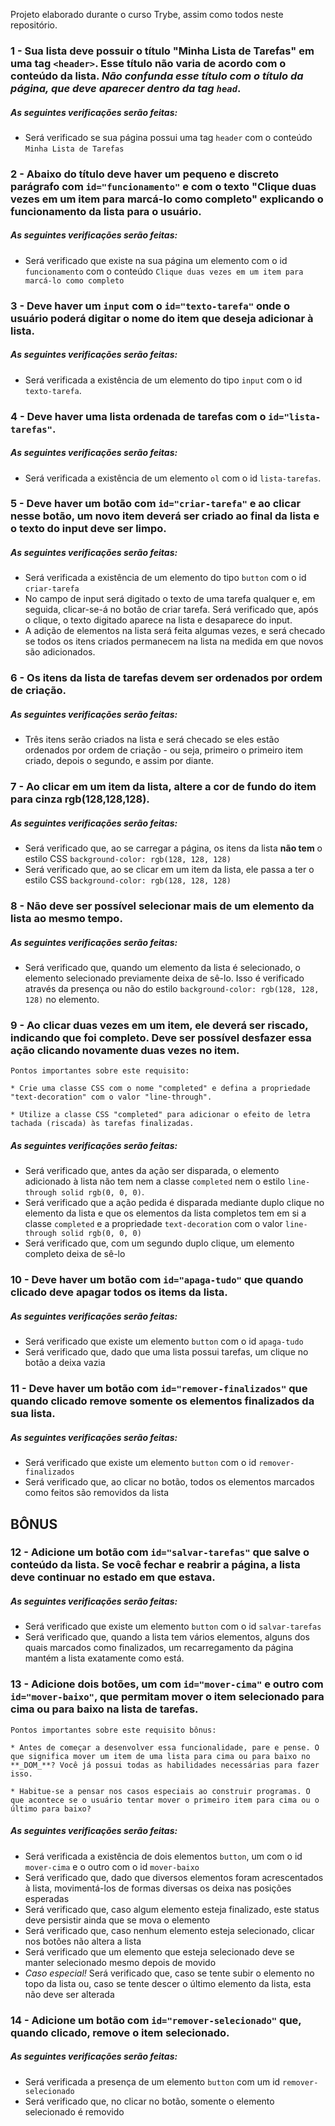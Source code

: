 Projeto elaborado durante o curso Trybe, assim como todos neste repositório.

### 1 - Sua lista deve possuir o título "Minha Lista de Tarefas" em uma tag `<header>`. Esse título não varia de acordo com o conteúdo da lista. _Não confunda esse título com o título da página, que deve aparecer dentro da tag `head`_.
##### As seguintes verificações serão feitas:

- Será verificado se sua página possui uma tag `header` com o conteúdo `Minha Lista de Tarefas`

### 2 - Abaixo do título deve haver um pequeno e discreto parágrafo com `id="funcionamento"` e com o texto "Clique duas vezes em um item para marcá-lo como completo" explicando o funcionamento da lista para o usuário.
##### As seguintes verificações serão feitas:

- Será verificado que existe na sua página um elemento com o id `funcionamento` com o conteúdo `Clique duas vezes em um item para marcá-lo como completo`

### 3 - Deve haver um `input` com o `id="texto-tarefa"` onde o usuário poderá digitar o nome do item que deseja adicionar à lista.
##### As seguintes verificações serão feitas:

- Será verificada a existência de um elemento do tipo `input` com o id `texto-tarefa`.

### 4 - Deve haver uma lista ordenada de tarefas com o `id="lista-tarefas"`.
##### As seguintes verificações serão feitas:

- Será verificada a existência de um elemento `ol` com o id `lista-tarefas`.

### 5 - Deve haver um botão com `id="criar-tarefa"` e ao clicar nesse botão, um novo item deverá ser criado ao final da lista e o texto do input deve ser limpo.
##### As seguintes verificações serão feitas:

- Será verificada a existência de um elemento do tipo `button` com o id `criar-tarefa`
- No campo de input será digitado o texto de uma tarefa qualquer e, em seguida, clicar-se-á no botão de criar tarefa. Será verificado que, após o clique, o texto digitado aparece na lista e desaparece do input.
- A adição de elementos na lista será feita algumas vezes, e será checado se todos os itens criados permanecem na lista na medida em que novos são adicionados.

### 6 - Os itens da lista de tarefas devem ser ordenados por ordem de criação.
##### As seguintes verificações serão feitas:

- Três itens serão criados na lista e será checado se eles estão ordenados por ordem de criação - ou seja, primeiro o primeiro item criado, depois o segundo, e assim por diante.

### 7 - Ao clicar em um item da lista, altere a cor de fundo do item para cinza rgb(128,128,128).
##### As seguintes verificações serão feitas:

- Será verificado que, ao se carregar a página, os itens da lista **não tem** o estilo CSS `background-color: rgb(128, 128, 128)`
- Será verificado que, ao se clicar em um item da lista, ele passa a ter o estilo CSS `background-color: rgb(128, 128, 128)`

### 8 - Não deve ser possível selecionar mais de um elemento da lista ao mesmo tempo.
##### As seguintes verificações serão feitas:

- Será verificado que, quando um elemento da lista é selecionado, o elemento selecionado previamente deixa de sê-lo. Isso é verificado através da presença ou não do estilo `background-color: rgb(128, 128, 128)` no elemento.

### 9 - Ao clicar duas vezes em um item, ele deverá ser riscado, indicando que foi completo. Deve ser possível desfazer essa ação clicando novamente duas vezes no item.

    Pontos importantes sobre este requisito:

    * Crie uma classe CSS com o nome "completed" e defina a propriedade "text-decoration" com o valor "line-through".

    * Utilize a classe CSS "completed" para adicionar o efeito de letra tachada (riscada) às tarefas finalizadas.

##### As seguintes verificações serão feitas:

- Será verificado que, antes da ação ser disparada, o elemento adicionado à lista não tem nem a classe `completed` nem o estilo `line-through solid rgb(0, 0, 0)`.
- Será verificado que a ação pedida é disparada mediante duplo clique no elemento da lista e que os elementos da lista completos tem em si a classe `completed` e a propriedade `text-decoration` com o valor `line-through solid rgb(0, 0, 0)`
- Será verificado que, com um segundo duplo clique, um elemento completo deixa de sê-lo

### 10 - Deve haver um botão com `id="apaga-tudo"` que quando clicado deve apagar todos os items da lista.
##### As seguintes verificações serão feitas:

- Será verificado que existe um elemento `button` com o id `apaga-tudo`
- Será verificado que, dado que uma lista possui tarefas, um clique no botão a deixa vazia

### 11 - Deve haver um botão com `id="remover-finalizados"` que quando clicado remove **somente** os elementos finalizados da sua lista.
##### As seguintes verificações serão feitas:

- Será verificado que existe um elemento `button` com o id `remover-finalizados`
- Será verificado que, ao clicar no botão, todos os elementos marcados como feitos são removidos da lista

## BÔNUS

### 12 - Adicione um botão com `id="salvar-tarefas"` que salve o conteúdo da lista. Se você fechar e reabrir a página, a lista deve continuar no estado em que estava.
##### As seguintes verificações serão feitas:

- Será verificado que existe um elemento `button` com o id `salvar-tarefas`
- Será verificado que, quando a lista tem vários elementos, alguns dos quais marcados como finalizados, um recarregamento da página mantém a lista exatamente como está.

### 13 - Adicione dois botões, um com `id="mover-cima"` e outro com `id="mover-baixo"`, que permitam mover o item selecionado para cima ou para baixo na lista de tarefas.

    Pontos importantes sobre este requisito bônus:

    * Antes de começar a desenvolver essa funcionalidade, pare e pense. O que significa mover um item de uma lista para cima ou para baixo no **_DOM_**? Você já possui todas as habilidades necessárias para fazer isso.

    * Habitue-se a pensar nos casos especiais ao construir programas. O que acontece se o usuário tentar mover o primeiro item para cima ou o último para baixo?

##### As seguintes verificações serão feitas:

- Será verificada a existência de dois elementos `button`, um com o id `mover-cima` e o outro com o id `mover-baixo`
- Será verificado que, dado que diversos elementos foram acrescentados à lista, movimentá-los de formas diversas os deixa nas posições esperadas
- Será verificado que, caso algum elemento esteja finalizado, este status deve persistir ainda que se mova o elemento
- Será verificado que, caso nenhum elemento esteja selecionado, clicar nos botões não altera a lista
- Será verificado que um elemento que esteja selecionado deve se manter selecionado mesmo depois de movido
- _Caso especial!_ Será verificado que, caso se tente subir o elemento no topo da lista ou, caso se tente descer o último elemento da lista, esta não deve ser alterada

### 14 - Adicione um botão com `id="remover-selecionado"` que, quando clicado, remove o item selecionado.
##### As seguintes verificações serão feitas:

- Será verificada a presença de um elemento `button` com um id `remover-selecionado`
- Será verificado que, no clicar no botão, somente o elemento selecionado é removido